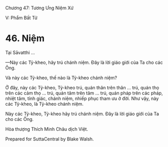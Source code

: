  

Chương 47: Tương Ưng Niệm Xứ

V: Phẩm Bất Tử

# 46\. Niệm

Tại Sāvatthi …

—Này các Tỷ-kheo, hãy trú chánh niệm. Ðây là lời giáo giới của Ta cho các Ông.

Và này các Tỷ-kheo, thế nào là Tỷ-kheo chánh niệm?

Ở đây, này các Tỷ-kheo, Tỷ-kheo trú, quán thân trên thân … trú, quán thọ trên các cảm thọ … trú, quán tâm trên tâm … trú, quán pháp trên các pháp, nhiệt tâm, tỉnh giác, chánh niệm, nhiếp phục tham ưu ở đời. Như vậy, này các Tỷ-kheo, là Tỷ-kheo chánh niệm.

Này các Tỷ-kheo, Tỷ-kheo hãy trú chánh niệm. Ðây là lời giáo giới của Ta cho các Ông.

Hòa thượng Thích Minh Châu dịch Việt.

Prepared for SuttaCentral by Blake Walsh.